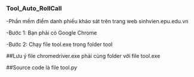 ### Tool_Auto_RollCall
<p>-Phần mềm điểm danh phiếu khảo sát trên trang web sinhvien.epu.edu.vn</p
<p>-Bước 1: Bạn phải có Google Chrome</p>
<p>-Bước 2: Chạy file tool.exe trong folder tool</p>
<p>##Lưu ý file chromedriver.exe phải cùng folder với file tool.exe</p>
<p>##Source code là file tool.py</p>
